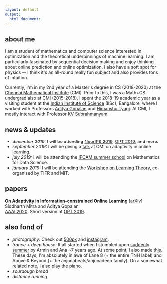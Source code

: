 ```yaml
---
layout: default
output: 
  html_document:
---
```


<!--<p> <img src="https://mitrodov.github.io/content/profile.jpg" width="100%" height="100%"> </p>-->


## about me

I am a student of mathematics and computer science interested in optimization and the theoretical underpinnings of machine learning. I am particularly fascinated by sequential decision making and enjoy thinking about online prediction and online optimization. I also have a soft spot for physics -- I think it's an all-round really fun subject and also provides tons of intuition.

Currently, I'm in my 2nd year of a Master's degree in CS (2018-2020) at the <a href="https://www.cmi.ac.in" target="_blank">Chennai Mathematical Institute</a> (CMI). Prior to this, I was a Math+CS undergrad also at CMI (2015-2018). I spent the 2018-19 academic year as a visiting student at the <a href="https://www.iisc.ac.in" target="_blank">Indian Institute of Science</a> (IISc), Bangalore, where I worked with Professors <a href="https://ece.iisc.ac.in/~aditya/index.html" target="_blank">Aditya Gopalan</a> and <a href="https://ece.iisc.ac.in/~htyagi/" target="_blank">Himanshu Tyagi</a>. At CMI, I mostly interact with Professor <a href="https://www.cmi.ac.in/~kv/" target="_blank">KV Subrahmanyam</a>.







## news & updates

* <em>december 2019:</em> I will be attending <a href="https://neurips.cc/" target="_blank">NeurIPS 2019</a>, <a href="https://opt-ml.org/" target="_blank">OPT 2019</a>, and more.
* <em>september 2019:</em> I will be giving a <a href="https://www.cmi.ac.in/activities/show-abstract.php?absyear=2019&absref=110&abstype=sem" target="_blank">talk</a> at CMI on adaptivity in online learning.
* <em>july 2019:</em> I will be attending the <a href="http://math.iisc.ac.in/~ifcam/Summer_School2019.htm" target="_blank">IFCAM summer school</a> on Mathematics for Data Science.
* <em>january 2019:</em> I will be attending the <a href="http://workshop.tcs.tifr.res.in/learningt/workshop-learning-theory" target="_blank">Workshop on Learning Theory</a>, co-organised by TIFR and MIT. 

## papers
 <b>On Adaptivity in Information-constrained Online Learning</b> <a href="https://arxiv.org/abs/1910.08805" target="_blank">[arXiv]</a><br>
 Siddharth Mitra and Aditya Gopalan<br>
 <a href="https://aaai.org/Conferences/AAAI-20/" target="_blank">AAAI 2020</a>. Short version at <a href="https://opt-ml.org/" target="_blank">OPT 2019</a>.
 


##  also fond of

* <em>photography:</em> Check out <a href="https://500px.com/sid_mit" target="_blank">500px</a> and <a href="https://www.instagram.com/sid_mit/" target="_blank">instagram</a>.
* <em>trance + deep house:</em> It all started when I stumbled upon <a href="https://www.youtube.com/watch?v=Aqx25hfTZeg" target="_blank">suddenly summer</a> by Armin and Ana ~7 years ago. At some point, I also made <a href="https://soundcloud.com/siddharthmitra/waiting-vs-sun-and-moon-mashup" target="_blank">this</a>. These days, I'm absolutely in awe of Lane 8 (+ the entire TNH label) and Above & Beyond (+ the anjunabeats/anjunadeep family). On a somewhat related note, I also play the piano.
* <em>sourdough bread</em>
* <em>distance running</em>


